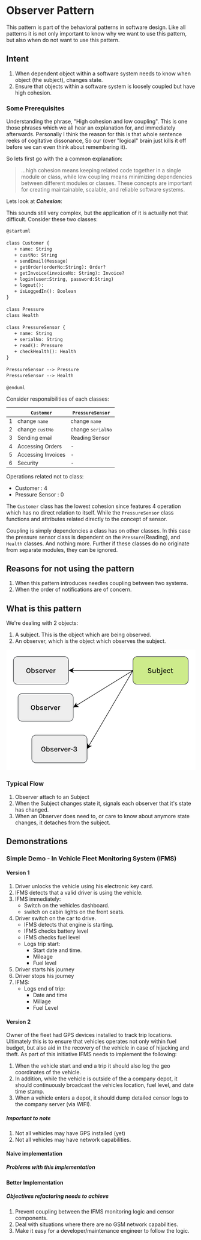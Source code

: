 # Observer Pattern

This pattern is part of the behavioral patterns in software design. Like all patterns it is not only important to know why we want to use this pattern, but also when do not want to use this pattern.

## Intent

1. When dependent object within a software system needs to know when object (the subject), changes state.
2. Ensure that objects within a software system is loosely coupled but have high cohesion.

### Some Prerequisites

Understanding the phrase, "High cohesion and low coupling". This is one those phrases which we all hear an explanation for, and immediately afterwards. Personally I think the reason for this is that whole sentence reeks of cogitative dissonance, So our (over "logical" brain just kills it off before we can even think about remembering it).

So lets first go with the a common explanation:

> ...high cohesion means keeping related code together in a single module or class, while low coupling means minimizing dependencies between different modules or classes. These concepts are important for creating maintainable, scalable, and reliable software systems.

Lets look at ***Cohesion***:

This sounds still very complex, but the application of it is actually not that difficult. Consider these two classes:

```puml
@startuml

class Customer {
   + name: String
   + custNo: String
   + sendEmail(Message)
   + getOrder(orderNo:String): Order?
   + getInvoice(invoiceNo: String): Invoice?
   + login(user:String, password:String)
   + logout(): 
   + isLoggedIn(): Boolean
}

class Pressure 
class Health

class PressureSensor {
   + name: String
   + serialNo: String
   + read(): Pressure
   + checkHealth(): Health
}

PressureSensor --> Pressure
PressureSensor --> Health

@enduml
```

Consider responsibilities of each classes:

|     | `Customer`         | `PressureSensor`  |
| --- | ------------------ | ----------------- |
| 1   | change `name`      | change `name`     |
| 2   | change `custNo`    | change `serialNo` |
| 3   | Sending email      | Reading Sensor    |
| 4   | Accessing Orders   | -                 |
| 5   | Accessing Invoices | -                 |
| 6   | Security           | -                 |

Operations related not to class:

- Customer : 4
- Pressure Sensor : 0

The `Customer` class has the lowest cohesion since features 4 operation which has no direct relation to itself. While the `PressureSensor` class functions and attributes related directly to the concept of sensor.

Coupling is simply dependencies a class has on other classes. In this case the pressure sensor class is dependent on the `Pressure`(Reading), and `Health` classes. And nothing more. Further if these classes do no originate from separate modules, they can be ignored.

## Reasons for not using the pattern

1. When this pattern introduces needles coupling between two systems.
2. When the order of notifications are of concern.

## What is this pattern

We're dealing with 2 objects:

1. A subject. This is the object which are being observed.
2. An observer, which is the object which observes the subject.

![observables-diagram](observables.png)

### Typical Flow

1. Observer attach to an Subject
2. When the Subject changes state it, signals each observer that it's state has changed.
3. When an Observer does need to, or care to know about anymore state changes, it detaches from the subject.

## Demonstrations

### Simple Demo - In Vehicle Fleet Monitoring System (IFMS)

#### Version 1

1. Driver unlocks the vehicle using his electronic key card.
2. IFMS detects that a valid driver is using the vehicle.
3. IFMS immediately:
   - Switch on the vehicles dashboard.
   - switch on cabin lights on the front seats.
4. Driver switch on the car to drive.
   - IFMS detects that engine is starting.
   - IFMS checks battery level
   - IFMS checks fuel level
   - Logs trip start:
      - Start date and time.
      - Mileage
      - Fuel level
5. Driver starts his journey
6. Driver stops his journey
7. IFMS:
   - Logs end of trip:
     - Date and time
     - Millage
     - Fuel Level

#### Version 2

Owner of the fleet had GPS devices installed to track trip locations. Ultimately this is to ensure that vehicles operates not only within fuel budget, but also aid in the recovery of the vehicle in case of hijacking and theft. As part of this initiative IFMS needs to implement the following:

1. When the vehicle start and end a trip it should also log the geo coordinates of the vehicle.
2. In addition, while the vehicle is outside of the a company depot, it should continuously broadcast the vehicles location, fuel level, and date time stamp.
3. When a vehicle enters a depot, it should dump detailed censor logs to the company server (via WIFI).

##### Important to note

1. Not all vehicles may have GPS installed (yet)
2. Not all vehicles may have network capabilities.

#### Naive implementation

##### Problems with this implementation

#### Better Implementation

##### Objectives refactoring needs to achieve

1. Prevent coupling between the IFMS monitoring logic and censor components.
2. Deal with situations where there are no GSM network capabilities.
3. Make it easy for a developer/maintenance engineer to follow the logic.
